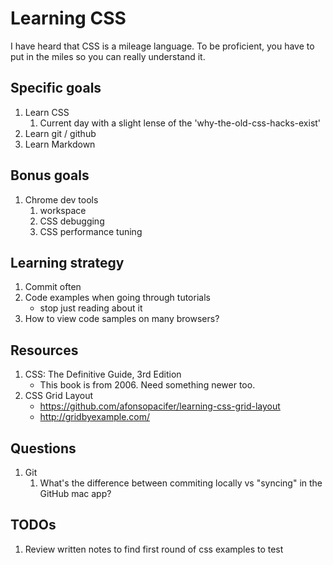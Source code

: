 

Learning CSS
============
I have heard that CSS is a mileage language. To be proficient, you have to put in the miles so you can really understand it.

Specific goals
--------------
1. Learn CSS
	1. Current day with a slight lense of the 'why-the-old-css-hacks-exist'
1. Learn git / github
1. Learn Markdown

Bonus goals
-----------

1.	Chrome dev tools 
	1.	workspace
	1.	CSS debugging
	1.	CSS performance tuning

Learning strategy
-----------------

1. Commit often
1. Code examples when going through tutorials
	- stop just reading about it
1. How to view code samples on many browsers?

Resources
---------
1. CSS: The Definitive Guide, 3rd Edition
	- This book is from 2006. Need something newer too.
1. CSS Grid Layout
	- https://github.com/afonsopacifer/learning-css-grid-layout
	- http://gridbyexample.com/

Questions
---------
1. Git
	1. What's the difference between commiting locally vs "syncing" in the GitHub mac app?


TODOs
-----
1. 	Review written notes to find first round of css examples to test





